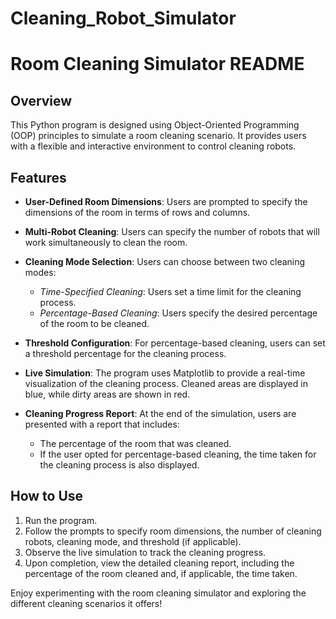# Cleaning_Robot_Simulator

# Room Cleaning Simulator README

## Overview

This Python program is designed using Object-Oriented Programming (OOP) principles to simulate a room cleaning scenario. It provides users with a flexible and interactive environment to control cleaning robots.

## Features

- **User-Defined Room Dimensions**: Users are prompted to specify the dimensions of the room in terms of rows and columns.

- **Multi-Robot Cleaning**: Users can specify the number of robots that will work simultaneously to clean the room.

- **Cleaning Mode Selection**: Users can choose between two cleaning modes:
  - *Time-Specified Cleaning*: Users set a time limit for the cleaning process.
  - *Percentage-Based Cleaning*: Users specify the desired percentage of the room to be cleaned.

- **Threshold Configuration**: For percentage-based cleaning, users can set a threshold percentage for the cleaning process.

- **Live Simulation**: The program uses Matplotlib to provide a real-time visualization of the cleaning process. Cleaned areas are displayed in blue, while dirty areas are shown in red.

- **Cleaning Progress Report**: At the end of the simulation, users are presented with a report that includes:
  - The percentage of the room that was cleaned.
  - If the user opted for percentage-based cleaning, the time taken for the cleaning process is also displayed.

## How to Use

1. Run the program.
2. Follow the prompts to specify room dimensions, the number of cleaning robots, cleaning mode, and threshold (if applicable).
3. Observe the live simulation to track the cleaning progress.
4. Upon completion, view the detailed cleaning report, including the percentage of the room cleaned and, if applicable, the time taken.

Enjoy experimenting with the room cleaning simulator and exploring the different cleaning scenarios it offers!
